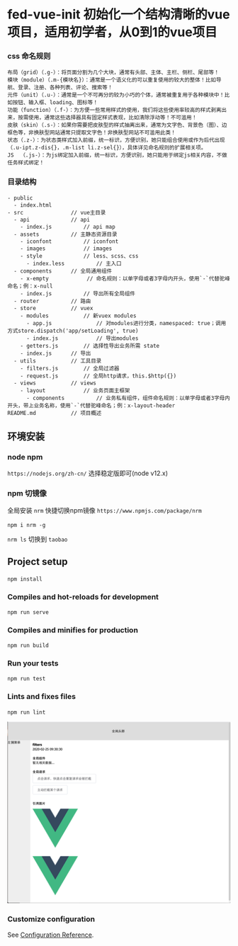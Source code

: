 # fed-vue-init 初始化一个结构清晰的vue项目，适用初学者，从0到1的vue项目
### css 命名规则
```
布局（grid）（.g-）：将页面分割为几个大块，通常有头部、主体、主栏、侧栏、尾部等！
模块（module）（.m-{模块名}）：通常是一个语义化的可以重复使用的较大的整体！比如导航、登录、注册、各种列表、评论、搜索等！
元件（unit）（.u-）：通常是一个不可再分的较为小巧的个体，通常被重复用于各种模块中！比如按钮、输入框、loading、图标等！
功能（function）（.f-）：为方便一些常用样式的使用，我们将这些使用率较高的样式剥离出来，按需使用，通常这些选择器具有固定样式表现，比如清除浮动等！不可滥用！
皮肤（skin）（.s-）：如果你需要把皮肤型的样式抽离出来，通常为文字色、背景色（图）、边框色等，非换肤型网站通常只提取文字色！非换肤型网站不可滥用此类！
状态（.z-）：为状态类样式加入前缀，统一标识，方便识别，她只能组合使用或作为后代出现（.u-ipt.z-dis{}，.m-list li.z-sel{}），具体详见命名规则的扩展相关项。
JS  （.js-）：为js绑定加入前缀，统一标识，方便识别，她只能用于绑定js相关内容，不做任务样式绑定！
```

### 目录结构
```
- public            
  - index.html
- src               // vue主目录
  - api             // api
    - index.js          // api map
  - assets          // 主静态资源目录
    - iconfont          // iconfont
    - images            // images
    - style             // less、scss、css
      - index.less          // 主入口
  - components      // 全局通用组件
    - x-empty            // 命名规则：以单字母或者3字母内开头，使用`-`代替驼峰命名；例：x-null
    - index.js          // 导出所有全局组件
  - router          // 路由
  - store           // vuex
    - modules           // 新vuex modules
      - app.js              // 对modules进行分类，namespaced: true；调用方式store.dispatch('app/setLoading', true)
      - index.js            // 导出modules
    - getters.js        // 选择性导出业务所需 state
    - index.js      // 导出
  - utils           // 工具目录
    - filters.js        // 全局过滤器
    - request.js        // 全局http请求，this.$http({})
  - views           // views
    - layout            // 业务页面主框架
      - components          // 业务私有组件，组件命名规则：以单字母或者3字母内开头，带上业务名称，使用`-`代替驼峰命名；例：x-layout-header
README.md           // 项目概述
```

## 环境安装

### node npm 
`https://nodejs.org/zh-cn/` 选择稳定版即可(node v12.x)

### npm 切镜像
全局安装 `nrm` 快捷切换npm镜像 `https://www.npmjs.com/package/nrm`

`npm i nrm -g`

`nrm ls` 切换到 `taobao`


## Project setup
```
npm install
```

### Compiles and hot-reloads for development
```
npm run serve
```

### Compiles and minifies for production
```
npm run build
```

### Run your tests
```
npm run test
```

### Lints and fixes files
```
npm run lint
```

<img src='WechatIMG258.png'>

### Customize configuration
See [Configuration Reference](https://cli.vuejs.org/config/).
